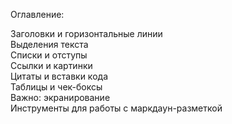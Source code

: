 Оглавление:

Заголовки и горизонтальные линии  
Выделения текста  
Списки и отступы  
Ссылки и картинки  
Цитаты и вставки кода  
Таблицы и чек-боксы  
Важно: экранирование  
Инструменты для работы с маркдаун-разметкой  